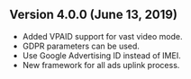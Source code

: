 ## Version 4.0.0 (June 13, 2019)
  - Added VPAID support for vast video mode.
  - GDPR parameters can be used.
  - Use Google Advertising ID instead of IMEI.
  - New framework for all ads uplink process.